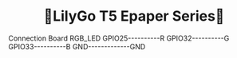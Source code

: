 
<h1 align = "center">🌟LilyGo T5 Epaper Series🌟</h1>


Connection
Board           RGB_LED
GPIO25----------R
GPIO32----------G
GPIO33----------B
GND-------------GND



